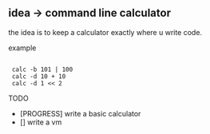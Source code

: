## idea -> command line calculator
the idea is to keep a calculator exactly where u write code.


example
```
 
 calc -b 101 | 100
 calc -d 10 + 10
 calc -d 1 << 2

```

TODO
- [PROGRESS] write a basic calculator
- [] write a vm